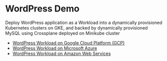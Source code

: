 # WordPress Demo 

Deploy WordPress application as a Workload into a dynamically provisioned Kubernetes clusters on GKE, 
and backed by dynamically provisioned MySQL using Crossplane deployed on Minikube cluster 

* [WordPress Workload on Google Cloud Platform (GCP)](workloads/gcp/wordpress-gcp.md)
* [WordPress Workload on Microsoft Azure](workloads/azure/wordpress-azure.md)
* [WordPress Workload on Amazon Web Services](workloads/aws/wordpress-aws.md)